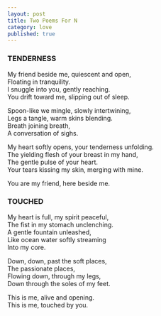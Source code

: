 ```yaml
---
layout: post
title: Two Poems For N
category: love
published: true
---
```


### TENDERNESS

My friend beside me, quiescent and open,  
Floating in tranquility.  
I snuggle into you, gently reaching.  
You drift toward me, slipping out of sleep.

Spoon-like we mingle, slowly intertwining,  
Legs a tangle, warm skins blending.  
Breath joining breath,  
A conversation of sighs.

My heart softly opens, your tenderness unfolding.  
The yielding flesh of your breast in my hand,  
The gentle pulse of your heart.  
Your tears kissing my skin, merging with mine.

You are my friend, here beside me.

### TOUCHED

My heart is full, my spirit peaceful,  
The fist in my stomach unclenching.  
A gentle fountain unleashed,  
Like ocean water softly streaming  
Into my core.

Down, down, past the soft places,  
The passionate places,  
Flowing down, through my legs,  
Down through the soles of my feet.

This is me, alive and opening.  
This is me, touched by you.